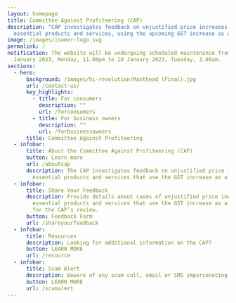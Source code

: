 ```yaml
---
layout: homepage
title: Committee Against Profiteering (CAP)
description: "CAP investigates feedback on unjustified price increases of
  essential products and services, using the upcoming GST increase as a cover. "
image: /images/isomer-logo.svg
permalink: /
notification: The website will be undergoing scheduled maintenance from 9
  January 2023, Monday, 11.00pm to 10 January 2023, Tuesday, 3.00am.
sections:
  - hero:
      background: /images/hi-resolution/Masthead (Final).jpg
      url: /contact-us/
      key_highlights:
        - title: For consumers
          description: ""
          url: /forconsumers
        - title: For business owners
          description: ""
          url: /forbusinessowners
      title: Committee Against Profiteering
  - infobar:
      title: About the Committee Against Profiteering (CAP)
      button: Learn more
      url: /aboutcap
      description: The CAP investigates feedback on unjustified price increases of
        essential products and services that use the GST increase as a cover.
  - infobar:
      title: Share Your Feedback
      description: Provide details about cases of unjustified price increases of
        essential products and services that use the GST increase as a cover,
        for the CAP’s review.
      button: Feedback Form
      url: /shareyourfeedback
  - infobar:
      title: Resources
      description: Looking for additional information on the CAP?
      button: LEARN MORE
      url: /resource
  - infobar:
      title: Scam Alert
      description: Beware of any scam call, email or SMS impersonating the CAP.
      button: LEARN MORE
      url: /scamalert
---
```

